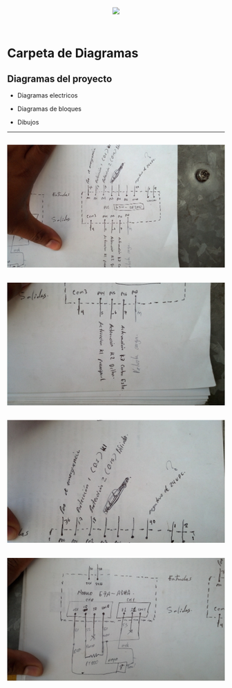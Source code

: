 <br/>
<p align="center">
  <img src="https://avatars2.githubusercontent.com/u/15052789?v=3&s=200">
</p>
<br/>

# Carpeta de Diagramas

## Diagramas del proyecto

* Diagramas electricos

* Diagramas de bloques

* Dibujos

---
![IMG_20140828_112307_001.jpg](/Diagramas/IMG_20140828_112307_001.jpg)
---
![IMG_20140828_112338_461.jpg](/Diagramas/IMG_20140828_112338_461.jpg)
---
![IMG_20140828_112349_376.jpg](/Diagramas/IMG_20140828_112349_376.jpg)
---
![IMG_20140828_112404_332.jpg](/Diagramas/IMG_20140828_112404_332.jpg)
---
